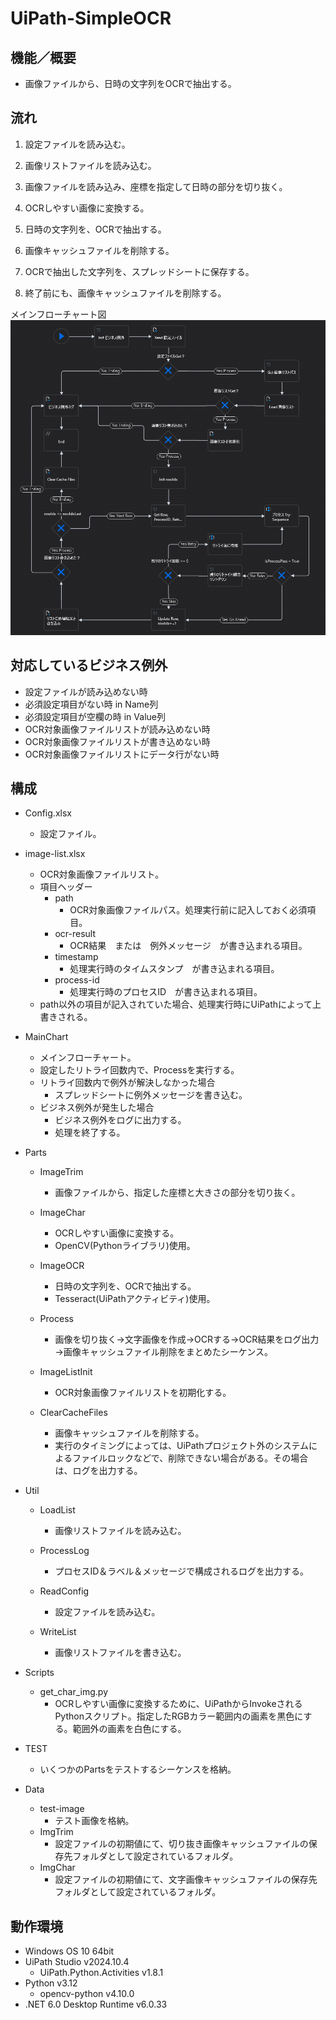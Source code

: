# UiPath-SimpleOCR


## 機能／概要
* 画像ファイルから、日時の文字列をOCRで抽出する。


## 流れ

1. 設定ファイルを読み込む。

1. 画像リストファイルを読み込む。

1. 画像ファイルを読み込み、座標を指定して日時の部分を切り抜く。

1. OCRしやすい画像に変換する。

1. 日時の文字列を、OCRで抽出する。

1. 画像キャッシュファイルを削除する。

1. OCRで抽出した文字列を、スプレッドシートに保存する。

1. 終了前にも、画像キャッシュファイルを削除する。

メインフローチャート図
<img src="./MainChart.png" title="MainChart" />


## 対応しているビジネス例外
* 設定ファイルが読み込めない時
* 必須設定項目がない時 in Name列
* 必須設定項目が空欄の時 in Value列
* OCR対象画像ファイルリストが読み込めない時
* OCR対象画像ファイルリストが書き込めない時
* OCR対象画像ファイルリストにデータ行がない時


## 構成
* Config.xlsx
    * 設定ファイル。

* image-list.xlsx
    * OCR対象画像ファイルリスト。
    * 項目ヘッダー
        * path
            * OCR対象画像ファイルパス。処理実行前に記入しておく必須項目。
        * ocr-result
            * OCR結果　または　例外メッセージ　が書き込まれる項目。
        * timestamp
            * 処理実行時のタイムスタンプ　が書き込まれる項目。
        * process-id
            * 処理実行時のプロセスID　が書き込まれる項目。
    * path以外の項目が記入されていた場合、処理実行時にUiPathによって上書きされる。

* MainChart
    * メインフローチャート。
    * 設定したリトライ回数内で、Processを実行する。
    * リトライ回数内で例外が解決しなかった場合
        * スプレッドシートに例外メッセージを書き込む。
    * ビジネス例外が発生した場合
        * ビジネス例外をログに出力する。
        * 処理を終了する。

* Parts  
    * ImageTrim  
        * 画像ファイルから、指定した座標と大きさの部分を切り抜く。

    * ImageChar  
        * OCRしやすい画像に変換する。
        * OpenCV(Pythonライブラリ)使用。

    * ImageOCR  
        * 日時の文字列を、OCRで抽出する。
        * Tesseract(UiPathアクティビティ)使用。

    * Process
        * 画像を切り抜く→文字画像を作成→OCRする→OCR結果をログ出力→画像キャッシュファイル削除をまとめたシーケンス。

    * ImageListInit
        * OCR対象画像ファイルリストを初期化する。

    * ClearCacheFiles  
        * 画像キャッシュファイルを削除する。
        * 実行のタイミングによっては、UiPathプロジェクト外のシステムによるファイルロックなどで、削除できない場合がある。その場合は、ログを出力する。

* Util
    * LoadList  
        * 画像リストファイルを読み込む。

    * ProcessLog
        * プロセスID＆ラベル＆メッセージで構成されるログを出力する。

    * ReadConfig  
        * 設定ファイルを読み込む。

    * WriteList  
        * 画像リストファイルを書き込む。

* Scripts
    * get_char_img.py
        * OCRしやすい画像に変換するために、UiPathからInvokeされるPythonスクリプト。指定したRGBカラー範囲内の画素を黒色にする。範囲外の画素を白色にする。

* TEST
    * いくつかのPartsをテストするシーケンスを格納。

* Data
    * test-image
        * テスト画像を格納。
    * ImgTrim
        * 設定ファイルの初期値にて、切り抜き画像キャッシュファイルの保存先フォルダとして設定されているフォルダ。
    * ImgChar
        * 設定ファイルの初期値にて、文字画像キャッシュファイルの保存先フォルダとして設定されているフォルダ。


## 動作環境
* Windows OS 10 64bit
* UiPath Studio v2024.10.4
  * UiPath.Python.Activities v1.8.1
* Python v3.12
  * opencv-python v4.10.0
* .NET 6.0 Desktop Runtime v6.0.33

